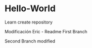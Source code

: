 # Hello-World
Learn create repository

Modificación Eric - Readme First Branch

Second Branch modified
